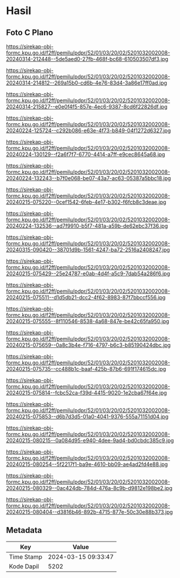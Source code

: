 # Hasil

## Foto C Plano

https://sirekap-obj-formc.kpu.go.id/f2ff/pemilu/pdpr/52/01/03/20/02/5201032002008-20240314-212448--5de5aed0-27fb-468f-bc68-610503507df3.jpg

https://sirekap-obj-formc.kpu.go.id/f2ff/pemilu/pdpr/52/01/03/20/02/5201032002008-20240314-214812--269a15b0-cd6b-4e76-83d4-3a86e17ff0ad.jpg

https://sirekap-obj-formc.kpu.go.id/f2ff/pemilu/pdpr/52/01/03/20/02/5201032002008-20240314-215827--e0e0f4f5-857e-4ec6-9387-8cd6f22826df.jpg

https://sirekap-obj-formc.kpu.go.id/f2ff/pemilu/pdpr/52/01/03/20/02/5201032002008-20240224-125724--c292b086-e63e-4f73-b849-04f1272d6327.jpg

https://sirekap-obj-formc.kpu.go.id/f2ff/pemilu/pdpr/52/01/03/20/02/5201032002008-20240224-130129--f2a6f7f7-6770-4414-a7ff-e9cec8645a68.jpg

https://sirekap-obj-formc.kpu.go.id/f2ff/pemilu/pdpr/52/01/03/20/02/5201032002008-20240224-132243--b7f0e068-be07-43a7-ac63-05387a5bbc18.jpg

https://sirekap-obj-formc.kpu.go.id/f2ff/pemilu/pdpr/52/01/03/20/02/5201032002008-20240215-075220--0cef1542-6feb-4e17-b302-f6fcb8c3deae.jpg

https://sirekap-obj-formc.kpu.go.id/f2ff/pemilu/pdpr/52/01/03/20/02/5201032002008-20240224-132536--ad7f9910-b5f7-481a-a59b-de62ebc37f36.jpg

https://sirekap-obj-formc.kpu.go.id/f2ff/pemilu/pdpr/52/01/03/20/02/5201032002008-20240315-090420--38701d9b-1561-4247-ba72-2516a2408247.jpg

https://sirekap-obj-formc.kpu.go.id/f2ff/pemilu/pdpr/52/01/03/20/02/5201032002008-20240215-075429--25e24787-e0ab-4d4f-a5c9-7dab54a286f6.jpg

https://sirekap-obj-formc.kpu.go.id/f2ff/pemilu/pdpr/52/01/03/20/02/5201032002008-20240215-075511--d1d5db21-dcc2-4f62-8983-87f7bbccf556.jpg

https://sirekap-obj-formc.kpu.go.id/f2ff/pemilu/pdpr/52/01/03/20/02/5201032002008-20240215-075555--8f110546-8538-4a68-847e-be42c65fa950.jpg

https://sirekap-obj-formc.kpu.go.id/f2ff/pemilu/pdpr/52/01/03/20/02/5201032002008-20240215-075659--0a8c3b4e-f716-4797-b6c3-b85190424dbc.jpg

https://sirekap-obj-formc.kpu.go.id/f2ff/pemilu/pdpr/52/01/03/20/02/5201032002008-20240215-075735--cc488b1c-baaf-425b-87b6-691f174615dc.jpg

https://sirekap-obj-formc.kpu.go.id/f2ff/pemilu/pdpr/52/01/03/20/02/5201032002008-20240215-075814--fcbc52ca-f39d-4415-9020-1e2cba67f64e.jpg

https://sirekap-obj-formc.kpu.go.id/f2ff/pemilu/pdpr/52/01/03/20/02/5201032002008-20240215-075853--d6b7d3d5-01a0-4041-9376-555a71151d04.jpg

https://sirekap-obj-formc.kpu.go.id/f2ff/pemilu/pdpr/52/01/03/20/02/5201032002008-20240215-080215--0a084d95-e940-4dee-9ad4-bd0cbdc385c9.jpg

https://sirekap-obj-formc.kpu.go.id/f2ff/pemilu/pdpr/52/01/03/20/02/5201032002008-20240215-080254--5f2217f1-ba9e-4610-bb09-ae4ad2fd4e88.jpg

https://sirekap-obj-formc.kpu.go.id/f2ff/pemilu/pdpr/52/01/03/20/02/5201032002008-20240215-080329--0ac424db-784d-476a-8c9b-d9812e198be2.jpg

https://sirekap-obj-formc.kpu.go.id/f2ff/pemilu/pdpr/52/01/03/20/02/5201032002008-20240215-080404--d3816b46-892b-4715-877e-50c30e88b373.jpg


## Metadata

| Key        | Value               |
| ---------- | ------------------- |
| Time Stamp | 2024-03-15 09:33:47 |
| Kode Dapil | 5202                |



